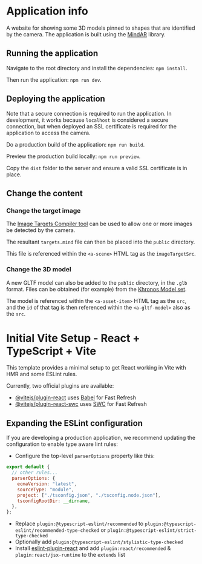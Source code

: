# Application info

A website for showing some 3D models pinned to shapes that are identified by the camera. The application is built using the [MindAR](https://www.npmjs.com/package/mind-ar?activeTab=readme) library.

## Running the application

Navigate to the root directory and install the dependencies: `npm install`.

Then run the application: `npm run dev`.

## Deploying the application

Note that a secure connection is required to run the application. In development, it works because `localhost` is considered a secure connection, but when deployed an SSL certificate is required for the application to access the camera.

Do a production build of the application: `npm run build`.

Preview the production build locally: `npm run preview`.

Copy the `dist` folder to the server and ensure a valid SSL certificate is in place.

## Change the content

### Change the target image

The [Image Targets Compiler tool](https://hiukim.github.io/mind-ar-js-doc/tools/compile) can be used to allow one or more images be detected by the camera.

The resultant `targets.mind` file can then be placed into the `public` directory.

This file is referenced within the `<a-scene>` HTML tag as the `imageTargetSrc`.

### Change the 3D model

A new GLTF model can also be added to the `public` directory, in the `.glb` format. Files can be obtained (for example) from the [Khronos Model set](https://github.com/KhronosGroup/glTF-Sample-Assets/blob/main/Models/Models.md).

The model is referenced within the `<a-asset-item>` HTML tag as the `src`, and the `id` of that tag is then referenced within the `<a-gltf-model>` also as the `src`.

# Initial Vite Setup - React + TypeScript + Vite

This template provides a minimal setup to get React working in Vite with HMR and some ESLint rules.

Currently, two official plugins are available:

- [@vitejs/plugin-react](https://github.com/vitejs/vite-plugin-react/blob/main/packages/plugin-react/README.md) uses [Babel](https://babeljs.io/) for Fast Refresh
- [@vitejs/plugin-react-swc](https://github.com/vitejs/vite-plugin-react-swc) uses [SWC](https://swc.rs/) for Fast Refresh

## Expanding the ESLint configuration

If you are developing a production application, we recommend updating the configuration to enable type aware lint rules:

- Configure the top-level `parserOptions` property like this:

```js
export default {
  // other rules...
  parserOptions: {
    ecmaVersion: "latest",
    sourceType: "module",
    project: ["./tsconfig.json", "./tsconfig.node.json"],
    tsconfigRootDir: __dirname,
  },
};
```

- Replace `plugin:@typescript-eslint/recommended` to `plugin:@typescript-eslint/recommended-type-checked` or `plugin:@typescript-eslint/strict-type-checked`
- Optionally add `plugin:@typescript-eslint/stylistic-type-checked`
- Install [eslint-plugin-react](https://github.com/jsx-eslint/eslint-plugin-react) and add `plugin:react/recommended` & `plugin:react/jsx-runtime` to the `extends` list
